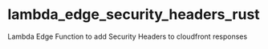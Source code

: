 # lambda_edge_security_headers_rust
Lambda Edge Function to add Security Headers to cloudfront responses
